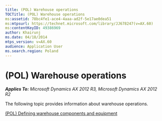 ```yaml
---
title: (POL) Warehouse operations
TOCTitle: (POL) Warehouse operations
ms:assetid: 78bc4fe1-ace4-4aaa-ad2f-5e17ae0dea51
ms:mtpsurl: https://technet.microsoft.com/library/JJ678247(v=AX.60)
ms:contentKeyID: 49386969
author: Khairunj
ms.date: 04/18/2014
mtps_version: v=AX.60
audience: Application User
ms.search.region: Poland
---
```


# (POL) Warehouse operations 


_**Applies To:** Microsoft Dynamics AX 2012 R3, Microsoft Dynamics AX 2012 R2_

The following topic provides information about warehouse operations.

[(POL) Defining warehouse components and equipment](pol-defining-warehouse-components-and-equipment.md)

  


